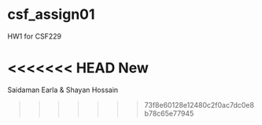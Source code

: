 # csf_assign01
HW1 for CSF229

<<<<<<< HEAD
New 
=======
Saidaman Earla & Shayan Hossain
>>>>>>> 73f8e60128e12480c2f0ac7dc0e8b78c65e77945
